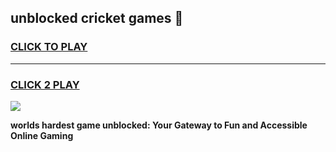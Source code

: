 
## unblocked cricket games 👋
<h3>
<a href="https://premium.freeplayer.one?title=unblocked_cricket_games&ref=13F">CLICK TO PLAY</a></h3>
<hr>

<h3>
<a href="https://premium.freeplayer.one?title=unblocked_cricket_games&ref=13F">CLICK 2 PLAY</a>
  
</h3>

<a href="https://premium.freeplayer.one?title=unblocked_cricket_games&ref=12F/"><img src="https://clearcache.store/games.png"></a>


**worlds hardest game unblocked: Your Gateway to Fun and Accessible Online Gaming**
